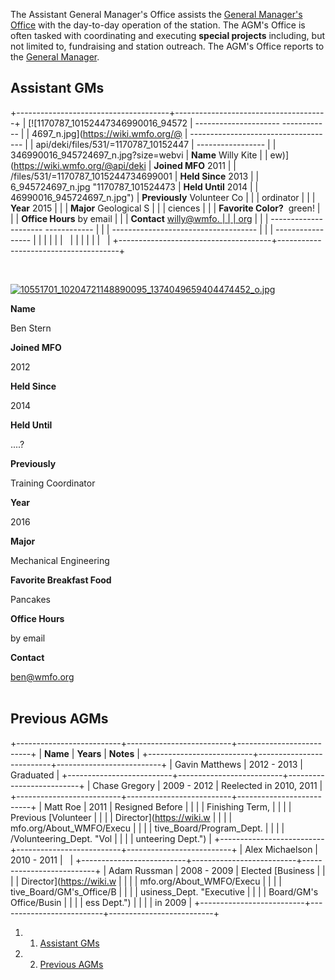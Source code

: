 The Assistant General Manager's Office assists the [General Manager's
Office](https://wiki.wmfo.org/About_WMFO/Executive_Board/GM's_Office "Executive Board/GM's Office")
with the day-to-day operation of the station. The AGM's Office is often
tasked with coordinating and executing **special projects** including,
but not limited to, fundraising and station outreach. The AGM's Office
reports to the [General
Manager](https://wiki.wmfo.org/About_WMFO/Executive_Board/GM's_Office "GM's Office").

Assistant GMs 
-------------

+--------------------------------------+--------------------------------------+
| [![1170787\_10152447346990016\_94572 |   --------------------- ------------ |
| 4697\_n.jpg](https://wiki.wmfo.org/@ | ------------------------------------ |
| api/deki/files/531/=1170787_10152447 | -----------------                    |
| 346990016_945724697_n.jpg?size=webvi |   **Name**              Willy Kite   |
| ew)](https://wiki.wmfo.org/@api/deki |   **Joined MFO**        2011         |
| /files/531/=1170787_1015244734699001 |   **Held Since**        2013         |
| 6_945724697_n.jpg "1170787_101524473 |   **Held Until**        2014         |
| 46990016_945724697_n.jpg")           |   **Previously**        Volunteer Co |
|                                      | ordinator                            |
|                                      |   **Year**              2015         |
|                                      |   **Major**             Geological S |
|                                      | ciences                              |
|                                      |   **Favorite Color?**    green!      |
|                                      |   **Office Hours**      by email     |
|                                      |   **Contact**           [willy@wmfo. |
|                                      | org](mailto:willy@wmfo.org "mailto:w |
|                                      | illy@wmfo.org")                      |
|                                      |   --------------------- ------------ |
|                                      | ------------------------------------ |
|                                      | -----------------                    |
|                                      |                                      |
|                                      |                                      |
|                                      |                                      |
|                                      |                                      |
+--------------------------------------+--------------------------------------+

 

[![10551701\_10204721148890095\_1374049659404474452\_o.jpg](https://wiki.wmfo.org/@api/deki/files/819/=10551701_10204721148890095_1374049659404474452_o.jpg?size=webview)](https://wiki.wmfo.org/@api/deki/files/819/=10551701_10204721148890095_1374049659404474452_o.jpg "10551701_10204721148890095_1374049659404474452_o.jpg")

**Name**

Ben Stern

**Joined MFO**

2012

**Held Since**

2014

**Held Until**

....?

**Previously**

Training Coordinator

**Year**

2016

**Major**

Mechanical Engineering

**Favorite Breakfast Food**

Pancakes

**Office Hours**

by email

**Contact**

[ben@wmfo.org](mailto:ben@wmfo.org "mailto:ben@wmfo.org")\
  

Previous AGMs 
-------------

+--------------------------+--------------------------+--------------------------+
| **Name**                 | **Years**                | **Notes**                |
+--------------------------+--------------------------+--------------------------+
| Gavin Matthews           | 2012 - 2013              | Graduated                |
+--------------------------+--------------------------+--------------------------+
| Chase Gregory            | 2009 - 2012              | Reelected in 2010, 2011  |
+--------------------------+--------------------------+--------------------------+
| Matt Roe                 | 2011                     | Resigned Before          |
|                          |                          | Finishing Term,          |
|                          |                          | Previous [Volunteer      |
|                          |                          | Director](https://wiki.w |
|                          |                          | mfo.org/About_WMFO/Execu |
|                          |                          | tive_Board/Program_Dept. |
|                          |                          | /Volunteering_Dept. "Vol |
|                          |                          | unteering Dept.")        |
+--------------------------+--------------------------+--------------------------+
| Alex Michaelson          | 2010 - 2011              |                          |
+--------------------------+--------------------------+--------------------------+
| Adam Russman             | 2008 - 2009              | Elected [Business        |
|                          |                          | Director](https://wiki.w |
|                          |                          | mfo.org/About_WMFO/Execu |
|                          |                          | tive_Board/GM's_Office/B |
|                          |                          | usiness_Dept. "Executive |
|                          |                          |  Board/GM's Office/Busin |
|                          |                          | ess Dept.")              |
|                          |                          | in 2009                  |
+--------------------------+--------------------------+--------------------------+

1.  1. [Assistant GMs](#Assistant_GMs)
2.  2. [Previous AGMs](#Previous_AGMs)


